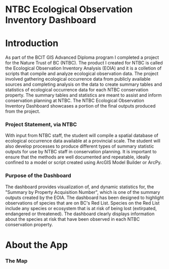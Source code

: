 # NTBC Ecological Observation Inventory Dashboard

# Introduction
As part of the BCIT GIS Advanced Diploma program I completed a project for the Nature Trust of BC (NTBC). The product I created for NTBC is called the Ecological Observation Inventory Analysis (EOIA) and it is a colletion of scripts that compile and analyze ecological observation data. The project involved gathering ecological occurrence data from publicly available sources and completing analysis on the data to create summary tables and statistics of ecological occurrence data for each NTBC conservation property. The summary tables and statistics are meant to assist and inform conservation planning at NTBC. The NTBC Ecological Observation Inventory Dashboard showcases a portion of the final outputs produced from the project. 

### Project Statement, via NTBC
With input from NTBC staff, the student will compile a spatial database of ecological occurrence data available at a provincial scale. The student will also develop processes to produce different types of summary statistic outputs for use by NTBC staff in conservation planning. It is important to ensure that the methods are well documented and repeatable, ideally confined to a model or script created using ArcGIS Model Builder or ArcPy.

### Purpose of the Dashboard
The dashboard provides visualization of, and dynamic statistics for, the "Summary by Property Acquisition Number", which is one of the summary outputs created by the EOIA. The dashboard has been designed to highlight observations of species that are on BC's Red List. Species on the Red List include any species or ecosystem that is at risk of being lost (extirpated, endangered or threatened). The dashboard clearly displays information about the species at risk that have been observed in each NTBC conservation property.

# About the App

### The Map
